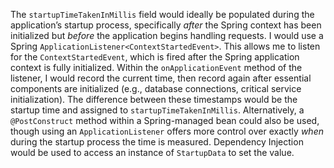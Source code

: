 The `startupTimeTakenInMillis` field would ideally be populated during the application’s startup process, specifically *after* the Spring context has been initialized but *before* the application begins handling requests.  I would use a Spring `ApplicationListener<ContextStartedEvent>`. This allows me to listen for the `ContextStartedEvent`, which is fired after the Spring application context is fully initialized. Within the `onApplicationEvent` method of the listener, I would record the current time, then record again after essential components are initialized (e.g., database connections, critical service initialization). The difference between these timestamps would be the startup time and assigned to `startupTimeTakenInMillis`.  Alternatively, a `@PostConstruct` method within a Spring-managed bean could also be used, though using an `ApplicationListener` offers more control over exactly *when* during the startup process the time is measured.  Dependency Injection would be used to access an instance of `StartupData` to set the value.